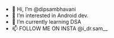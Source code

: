 - 👋 Hi, I’m @dipsambhavani
- 👀 I’m interested in Android dev.
- 🌱 I’m currently learning DSA
- 📫 FOLLOW ME ON INSTA @i_dr.sam__

